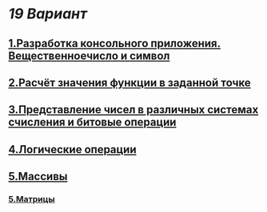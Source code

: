 # *19 Вариант*

## [1.Разработка консольного приложения. Вещественноечисло и символ](https://github.com/sskrolkina/ITMO_Programming_1_sem/blob/main/Task_1.c)

## [2.Расчёт значения функции в заданной точке](https://github.com/sskrolkina/ITMO_Programming_1_sem/blob/main/Task_2.c)

## [3.Представление чисел в различных системах счисления и битовые операции](https://github.com/sskrolkina/ITMO_Programming_1_sem/blob/main/Task_3.c)

## [4.Логические операции](https://github.com/sskrolkina/ITMO_Programming_1_sem/blob/main/Task_4.c)

## [5.Массивы](https://github.com/sskrolkina/ITMO_Programming_1_sem/blob/main/Task_5/1.c)
### [5.Матрицы](https://github.com/sskrolkina/ITMO_Programming_1_sem/blob/main/Task_5/2.c)
